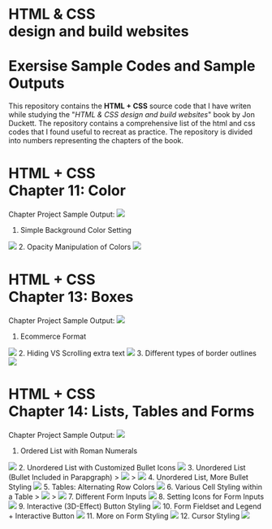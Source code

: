 # HTML & CSS<br>design and build websites<br><br>Exersise Sample Codes and Sample Outputs

This repository contains the **HTML + CSS** source code that I have writen while studying the "*HTML & CSS design and build websites*" book by Jon Duckett. The repository contains a comprehensive list of the html and css codes that I found useful to recreat as practice.
The repository is divided into numbers representing the chapters of the book.



# HTML + CSS<br>Chapter 11: Color
Chapter Project Sample Output:
<img src="sample_outputs/11/0.png">
1. Simple Background Color Setting
<img src="sample_outputs/11/1.png">
2. Opacity Manipulation of Colors
<img src="sample_outputs/11/2.png">



# HTML + CSS<br>Chapter 13: Boxes
Chapter Project Sample Output:
<img src="sample_outputs/13/0.png">
1. Ecommerce Format
<img src="sample_outputs/13/1.png">
2. Hiding VS Scrolling extra text
<img src="sample_outputs/13/2.png">
3. Different types of border outlines
<img src="sample_outputs/13/3.png">



# HTML + CSS<br>Chapter 14: Lists, Tables and Forms
Chapter Project Sample Output:
<img src="sample_outputs/14/0.png">
1. Ordered List with Roman Numerals
<img src="sample_outputs/14/1.png">
2. Unordered List with Customized Bullet Icons
<img src="sample_outputs/14/2.png">
3. Unordered List (Bullet Included in Parapgraph)
> <img src="sample_outputs/14/3a.png">
> <img src="sample_outputs/14/3b.png">
4. Unordered List, More Bullet Styling
<img src="sample_outputs/14/4.png">
5. Tables: Alternating Row Colors
<img src="sample_outputs/14/5.png">
6. Various Cell Styling within a Table
> <img src="sample_outputs/14/6a.png">
> <img src="sample_outputs/14/6b.png">
7. Different Form Inputs
<img src="sample_outputs/14/7.png">
8. Setting Icons for Form Inputs
<img src="sample_outputs/14/8.png">
9. Interactive (3D-Effect) Button Styling
<img src="sample_outputs/14/9.png">
10. Form Fieldset and Legend + Interactive Button
<img src="sample_outputs/14/10.png">
11. More on Form Styling
<img src="sample_outputs/14/11.png">
12. Cursor Styling 
<img src="sample_outputs/14/12.png">
